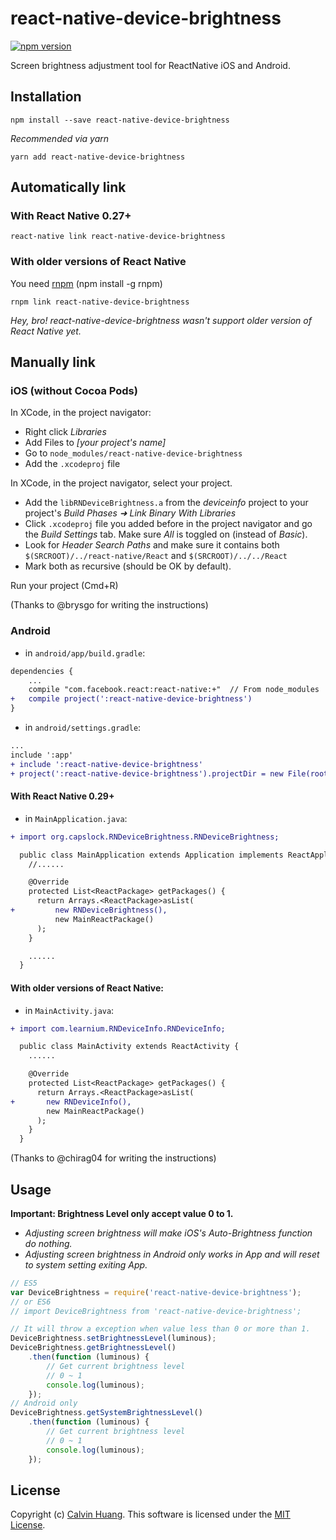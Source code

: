 react-native-device-brightness
===============
[![npm version](https://badge.fury.io/js/react-native-device-brightness.svg)](https://badge.fury.io/js/react-native-device-brightness)

Screen brightness adjustment tool for ReactNative iOS and Android. 

## Installation
```
npm install --save react-native-device-brightness
```

*Recommended via yarn*
```
yarn add react-native-device-brightness
```

## Automatically link

### With React Native 0.27+
```
react-native link react-native-device-brightness
```


### With older versions of React Native
You need [rnpm](https://github.com/rnpm/rnpm) (npm install -g rnpm)
```
rnpm link react-native-device-brightness
```
*Hey, bro! react-native-device-brightness wasn't support older version of React Native yet.*

## Manually link

### iOS (without Cocoa Pods)
In XCode, in the project navigator:
- Right click _Libraries_
- Add Files to _[your project's name]_
- Go to `node_modules/react-native-device-brightness`
- Add the `.xcodeproj` file

In XCode, in the project navigator, select your project.
- Add the `libRNDeviceBrightness.a` from the _deviceinfo_ project to your project's _Build Phases ➜ Link Binary With Libraries_
- Click `.xcodeproj` file you added before in the project navigator and go the _Build Settings_ tab. Make sure _All_ is toggled on (instead of _Basic_).
- Look for _Header Search Paths_ and make sure it contains both `$(SRCROOT)/../react-native/React` and `$(SRCROOT)/../../React`
- Mark both as recursive (should be OK by default).

Run your project (Cmd+R)

(Thanks to @brysgo for writing the instructions)

### Android

- in `android/app/build.gradle`:

```diff
dependencies {
    ...
    compile "com.facebook.react:react-native:+"  // From node_modules
+   compile project(':react-native-device-brightness')
}
```

- in `android/settings.gradle`:

```diff
...
include ':app'
+ include ':react-native-device-brightness'
+ project(':react-native-device-brightness').projectDir = new File(rootProject.projectDir, '../node_modules/react-native-device-brightness/android')
```

#### With React Native 0.29+

- in `MainApplication.java`:

```diff
+ import org.capslock.RNDeviceBrightness.RNDeviceBrightness;

  public class MainApplication extends Application implements ReactApplication {
    //......

    @Override
    protected List<ReactPackage> getPackages() {
      return Arrays.<ReactPackage>asList(
+         new RNDeviceBrightness(),
          new MainReactPackage()
      );
    }

    ......
  }
```

#### With older versions of React Native:

- in `MainActivity.java`:

```diff
+ import com.learnium.RNDeviceInfo.RNDeviceInfo;

  public class MainActivity extends ReactActivity {
    ......

    @Override
    protected List<ReactPackage> getPackages() {
      return Arrays.<ReactPackage>asList(
+       new RNDeviceInfo(),
        new MainReactPackage()
      );
    }
  }
```

(Thanks to @chirag04 for writing the instructions)

## Usage
**Important: Brightness Level only accept value 0 to 1.**

- *Adjusting screen brightness will make iOS's Auto-Brightness function do nothing.*
- *Adjusting screen brightness in Android only works in App and will reset to system setting exiting App.*
```javascript
// ES5
var DeviceBrightness = require('react-native-device-brightness');
// or ES6
// import DeviceBrightness from 'react-native-device-brightness';

// It will throw a exception when value less than 0 or more than 1.
DeviceBrightness.setBrightnessLevel(luminous);
DeviceBrightness.getBrightnessLevel()
    .then(function (luminous) {
        // Get current brightness level
        // 0 ~ 1
        console.log(luminous);
    });
// Android only
DeviceBrightness.getSystemBrightnessLevel()
    .then(function (luminous) {
        // Get current brightness level
        // 0 ~ 1
        console.log(luminous);
    });
```

## License
Copyright (c) [Calvin Huang](https://github.com/Calvin-Huang). This software is licensed under the [MIT License](https://github.com/Calvin-Huang/react-native-device-brightness/blob/master/LICENSE).

